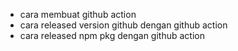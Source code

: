 - cara membuat github action
- cara released version github dengan github action
- cara released npm pkg dengan github action
